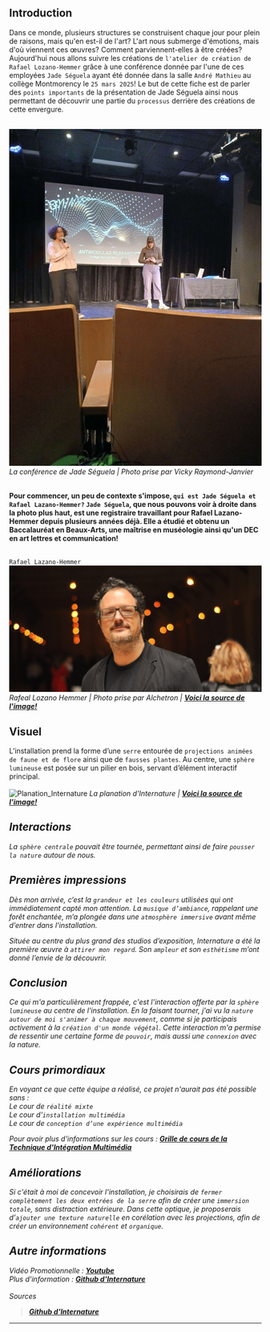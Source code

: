 ## Introduction
Dans ce monde, plusieurs structures se construisent chaque jour pour plein de raisons, mais qu'en est-il de l'art? L'art nous submerge d'émotions, mais d'où viennent ces œuvres? Comment parviennent-elles à être créées? Aujourd'hui nous allons suivre les créations de `l'atelier de création de Rafael Lozano-Hemmer` grâce à une conférence donnée par l'une de ces employées `Jade Séguela` ayant été donnée dans la salle `André Mathieu` au collège Montmorency le `25 mars 2025`! Le but de cette fiche est de parler des `points importants` de la présentation de Jade Séguela ainsi nous permettant de découvrir une partie du `processus` derrière des créations de cette envergure.<br><br>

![conference](medias/conference_jade_seguela.jpg)
<i>La conférence de Jade Séguela | Photo prise par Vicky Raymond-Janvier</i><br><br>

**Pour commencer, un peu de contexte s'impose, `qui est Jade Séguela et Rafael Lazano-Hemmer?`
`Jade Séguela`, que nous pouvons voir à droite dans la photo plus haut, est une registraire travaillant pour Rafael Lazano-Hemmer depuis plusieurs années déjà. Elle a étudié et obtenu un Baccalauréat en Beaux-Arts, une maîtrise en muséologie ainsi qu'un DEC en art lettres et communication!**

##


`Rafael Lazano-Hemmer`
![rafeal_lozano_hemmer](medias/rafael_lozano_hemmer.jpg)
<i>Rafeal Lozano Hemmer | Photo prise par Alchetron | **[Voici la source de l'image!](https://www.widewalls.ch/artists/rafael-lozano-hemmer)** </i>






## Visuel
L’installation prend la forme d’une `serre` entourée de `projections animées de faune et de flore` ainsi que de `fausses plantes`. Au centre, une `sphère lumineuse` est posée sur un pilier en bois, servant d’élément interactif principal.<br><br>
![Planation_Internature](medias/plantation_internature.jpg)
<i>La planation d'Internature | **[Voici la source de l'image!](https://tprangers.github.io/internature/#/30_production/60_plantation/)** <i>

## Interactions
La `sphère centrale` pouvait être tournée, permettant ainsi de faire `pousser la nature` autour de nous.

## Premières impressions
Dès mon arrivée, c’est la `grandeur et les couleurs` utilisées qui ont immédiatement capté mon attention. La `musique d’ambiance`, rappelant une forêt enchantée, m’a plongée dans une `atmosphère immersive` avant même d’entrer dans l’installation.

Située au centre du plus grand des studios d’exposition, Internature a été la première œuvre à `attirer mon regard`. Son `ampleur` et son `esthétisme` m’ont donné l’envie de la découvrir.

## Conclusion
Ce qui m'a particulièrement frappée, c'est l'interaction offerte par la `sphère lumineuse` au centre de l'installation. En la faisant tourner, j'ai vu la `nature autour de moi s'animer à chaque mouvement`, comme si je participais activement à la `création d'un monde végétal`. Cette interaction m'a permise de ressentir une certaine forme de `pouvoir`, mais aussi une `connexion` avec la nature.

## Cours primordiaux
En voyant ce que cette équipe a réalisé, ce projet n'aurait pas été possible sans :<br>
Le cour de `réalité mixte`<br>
Le cour d'`installation multimédia`<br>
Le cour de `conception d’une expérience multimédia`<br>

Pour avoir plus d'informations sur les cours : **[Grille de cours de la Technique d'Intégration Multimédia](https://www.cmontmorency.qc.ca/programmes/nos-programmes-detudes/techniques/techniques-dintegration-multimedia/grille-de-cours/)**

## Améliorations
Si c'était à moi de concevoir l'installation, je choisirais de `fermer complètement les deux entrées de la serre` afin de créer une `immersion totale`, sans distraction extérieure. Dans cette optique, je proposerais d’`ajouter une texture naturelle` en corélation avec les projections, afin de créer un environnement `cohérent` et `organique`.

## Autre informations
Vidéo Promotionnelle : **[Youtube](https://www.youtube.com/watch?v=vxIGUEq9AZg&t=1s)** <br>
Plus d'information : **[Github d'Internature](https://tprangers.github.io/internature/#)** <br><br>
Sources
> **[Github d'Internature](https://tprangers.github.io/internature/#)**

***

